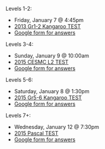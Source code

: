 Levels 1-2:
  * Friday, January 7 @ 4:45pm
  * <a href="https://renertmath.github.io/contests/Gr%201-2%202013%20with%20No%20solutions.pdf">2013 Gr1-2 Kangaroo TEST</a>
  * <a href="https://forms.gle/FvADCXtwoTYSpEec6">Google form for answers</a>

Levels 3-4: 
  * Sunday, January 9 @ 10:00am
  * <a href="https://renertmath.github.io/contests/2015%20-%20CESMC%20Level%202%20-%20test.pdf">2015 CESMC L2 TEST</a>
  * <a href="https://forms.gle/xjBgqwuCa4AvhCvy7">Google form for answers</a>

Levels 5-6: 
  * Saturday, January 8 @ 1:30pm 
  * <a href="https://renertmath.github.io/contests/Gr%205-6%202015%20No%20solutions.pdf">2015 Gr5-6 Kangaroo TEST</a>
  * <a href="https://forms.gle/Sxc9ngMxj3KakebZ9">Google form for answers</a>

Levels 7+: 
  * Wednesday, January 12 @ 7:30pm
  * <a href="https://renertmath.github.io/contests/2015PascalContest.pdf">2015 Pascal TEST</a>
  * <a href="https://forms.gle/9fVFrHfsRBwhpAcb9">Google form for answers</a>
